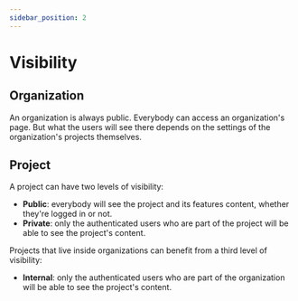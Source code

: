 ```yaml
---
sidebar_position: 2
---
```


# Visibility

## Organization

An organization is always public. Everybody can access an organization's page. But what the users will
see there depends on the settings of the organization's projects themselves.

## Project

A project can have two levels of visibility:

- **Public**: everybody will see the project and its features content, whether they're logged in or not.
- **Private**: only the authenticated users who are part of the project will be able to see the project's content.

Projects that live inside organizations can benefit from a third level of visibility:

- **Internal**: only the authenticated users who are part of the organization will be able to see the project's content.

